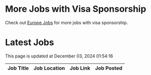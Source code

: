 # More Jobs with Visa Sponsorship

Check out [Europe Jobs](https://github.com/sureshparimi/europejobs#latest-jobs) for more jobs with visa sponsorship.

# Latest Jobs

This page is updated at December 03, 2024 01:54:16

| Job Title | Job Location | Job Link | Job Posted |
| --- | --- | --- | --- |
